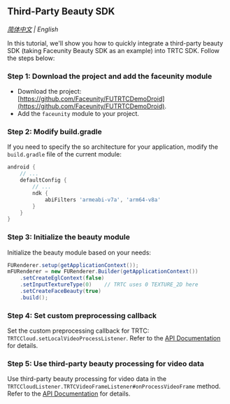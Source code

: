 ## Third-Party Beauty SDK

_[简体中文](README-zh_CN.md) | English_

In this tutorial, we'll show you how to quickly integrate a third-party beauty SDK (taking Faceunity Beauty SDK as an example) into TRTC SDK. Follow the steps below:

### Step 1: Download the project and add the faceunity module

- Download the project: [https://github.com/Faceunity/FUTRTCDemoDroid](https://github.com/Faceunity/FUTRTCDemoDroid).
- Add the `faceunity` module to your project.

### Step 2: Modify build.gradle

If you need to specify the so architecture for your application, modify the `build.gradle` file of the current module:

```gradle
android {
    // ...
    defaultConfig {
        // ...
        ndk {
            abiFilters 'armeabi-v7a', 'arm64-v8a'
        }
    }
}
```

### Step 3: Initialize the beauty module

Initialize the beauty module based on your needs:

```java
FURenderer.setup(getApplicationContext());
mFURenderer = new FURenderer.Builder(getApplicationContext())
    .setCreateEglContext(false)
    .setInputTextureType(0)    // TRTC uses 0 TEXTURE_2D here
    .setCreateFaceBeauty(true)
    .build();
```

### Step 4: Set custom preprocessing callback

Set the custom preprocessing callback for TRTC: `TRTCCloud.setLocalVideoProcessListener`. Refer to the [API Documentation](https://trtc.tencentcloud.com/document/35113/50762#714daaa9eb9a8b4a05dd5db8ed862815) for details.

### Step 5: Use third-party beauty processing for video data

Use third-party beauty processing for video data in the `TRTCCloudListener.TRTCVideoFrameListener#onProcessVideoFrame` method. Refer to the [API Documentation](https://trtc.tencentcloud.com/document/35113/50763#ca7517167849fe21e3fc21c678b8b427) for details.